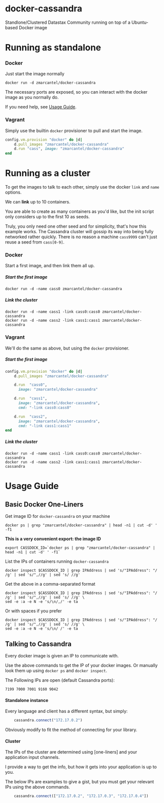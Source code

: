 docker-cassandra
================

Standlone/Clustered Datastax Community running on top of a Ubuntu-based Docker image


Running as standalone
=====================

### Docker

Just start the image normally

    docker run -d zmarcantel/docker-cassandra

The necessary ports are exposed, so you can interact with the docker image as you normally do.

If you need help, see [Usage Guide](#usage-guide).


### Vagrant

Simply use the builtin `docker` provisioner to pull and start the image.

```ruby
config.vm.provision "docker" do |d|
    d.pull_images "zmarcantel/docker-cassandra"
    d.run "cass", image: "zmarcantel/docker-cassandra"
end
```


Running as a cluster
====================

To get the images to talk to each other, simply use the docker `link` and `name` options.

We can __link__ up to 10 containers.

You are able to create as many containers as you'd like, but the init script only considers up to the first 10 as seeds.

Truly, you only need one other seed and for simplicity, that's how this example works. The Cassandra cluster will gossip its way into being fully networked rather quickly. There is no reason a machine `cass9999` can't just reuse a seed from `cass[0-9]`.


### Docker

Start a first image, and then link them all up.

##### Start the first image

    docker run -d -name cass0 zmarcantel/docker-cassandra

##### Link the cluster

    docker run -d -name cass1 -link cass0:cass0 zmarcantel/docker-cassandra
    docker run -d -name cass2 -link cass1:cass1 zmarcantel/docker-cassandra


### Vagrant

We'll do the same as above, but using the `docker` provisioner.


##### Start the first image

```ruby
config.vm.provision "docker" do |d|
    d.pull_images "zmarcantel/docker-cassandra"

    d.run  "cass0",
      image: "zmarcantel/docker-cassandra"

    d.run  "cass1",
      image: "zmarcantel/docker-cassandra",
      cmd: "-link cass0:cass0"

    d.run  "cass2",
      image: "zmarcantel/docker-cassandra",
      cmd: "-link cass1:cass1"
end
```

##### Link the cluster

    docker run -d -name cass1 -link cass0:cass0 zmarcantel/docker-cassandra
    docker run -d -name cass2 -link cass1:cass1 zmarcantel/docker-cassandra



Usage Guide
===========

## Basic Docker One-Liners

Get image ID for `docker-cassandra` on your machine

    docker ps | grep "zmarcantel/docker-cassandra" | head -n1 | cut -d' ' -f1

__This is a very convenient export: the image ID__

    export CASSDOCK_ID=`docker ps | grep "zmarcantel/docker-cassandra" | head -n1 | cut -d' ' -f1`

List the IPs of containers running `docker-cassandra`

    docker inspect $CASSDOCK_ID | grep IPAddress | sed 's/"IPAddress": "/ /g' | sed 's/",//g' | sed 's/ //g'

Get the above in a comma-separated format

    docker inspect $CASSDOCK_ID | grep IPAddress | sed 's/"IPAddress": "/ /g' | sed 's/",//g' | sed 's/ //g' \
    sed -e :a -e N -e 's/\n/,/' -e ta

Or with spaces if you prefer

    docker inspect $CASSDOCK_ID | grep IPAddress | sed 's/"IPAddress": "/ /g' | sed 's/",//g' | sed 's/ //g' \
    sed -e :a -e N -e 's/\n/ /' -e ta


## Talking to Cassandra

Every docker image is given an IP to communicate with.

Use the above commands to get the IP of your docker images. Or manually look them up using `docker ps` and `docker inspect`.

The Following IPs are open (default Cassandra ports):

    7199 7000 7001 9160 9042

#### Standalone instance

Every language and client has a different syntax, but simply:

````js
    cassandra.connect("172.17.0.2")
````

Obviously modify to fit the method of connecting for your library.


#### Cluster

The IPs of the cluster are determined using [one-liners] and your application input channels.

I provide a way to get the info, but how it gets into your application is up to you.

The below IPs are examples to give a gist, but you must get your relevant IPs using the above commands.

````js
    cassandra.connect(["172.17.0.2", "172.17.0.3", "172.17.0.4"])
````
